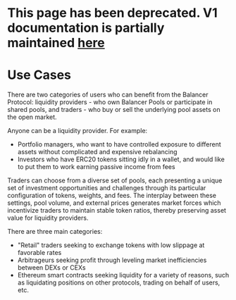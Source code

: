 # This page has been deprecated. V1 documentation is partially maintained [here](https://docs.balancer.fi/v/v1/getting-started/use-cases)

# Use Cases

There are two categories of users who can benefit from the Balancer Protocol: liquidity providers - who own Balancer Pools or participate in shared pools, and traders - who buy or sell the underlying pool assets on the open market.

Anyone can be a liquidity provider. For example:

* Portfolio managers, who want to have controlled exposure to different assets without complicated and expensive rebalancing 
* Investors who have ERC20 tokens sitting idly in a wallet, and would like to put them to work earning passive income from fees 

Traders can choose from a diverse set of pools, each presenting a unique set of investment opportunities and challenges through its particular configuration of tokens, weights, and fees. The interplay between these settings, pool volume, and external prices generates market forces which incentivize traders to maintain stable token ratios, thereby preserving asset value for liquidity providers.

There are three main categories:

* "Retail" traders seeking to exchange tokens with low slippage at favorable rates
* Arbitrageurs seeking profit through leveling market inefficiencies between DEXs or CEXs 
* Ethereum smart contracts seeking liquidity for a variety of reasons, such as liquidating positions on other protocols, trading on behalf of users, etc. 

